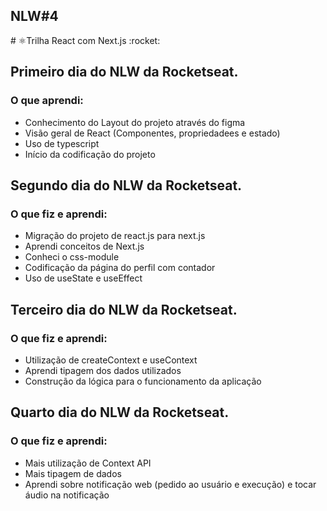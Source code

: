 <h2> NLW#4 </h2>
# ⚛️Trilha React com Next.js :rocket:

<h2>Primeiro dia  do NLW da Rocketseat. </h2>

<h3>O que aprendi:</h3>

- Conhecimento do Layout do projeto através do figma 
- Visão geral de React (Componentes, propriedadees e estado)
- Uso de typescript
- Início da codificação do projeto

<h2>Segundo dia  do NLW da Rocketseat. </h2>

<h3>O que fiz e  aprendi:</h3>

- Migração do projeto de react.js para next.js
- Aprendi conceitos de Next.js
- Conheci o css-module
- Codificação da página do perfil com contador
- Uso de useState e useEffect 

<h2>Terceiro dia  do NLW da Rocketseat. </h2>

<h3>O que fiz e  aprendi:</h3>

- Utilização de createContext e useContext
- Aprendi tipagem dos dados utilizados 
- Construção da lógica para o funcionamento da aplicação 


<h2>Quarto dia  do NLW da Rocketseat. </h2>

<h3>O que fiz e  aprendi:</h3>

- Mais utilização de Context API
- Mais tipagem de dados
- Aprendi sobre notificação web (pedido ao usuário e execução) e tocar áudio na notificação
